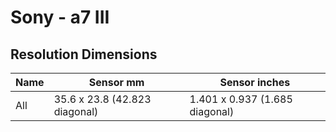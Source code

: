 # Sony - a7 III

## Resolution Dimensions

| Name   | Sensor mm                     | Sensor inches                  |
|--------|-------------------------------|--------------------------------|
| All    | 35.6 x 23.8 (42.823 diagonal) | 1.401 x 0.937 (1.685 diagonal) |

